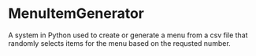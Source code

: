 # MenuItemGenerator
A system in Python used to create or generate a menu from a csv file that randomly selects items for the menu based on the requsted number.
